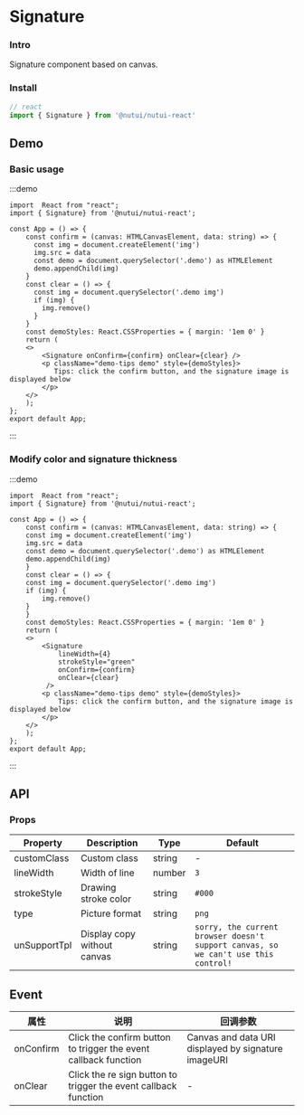 # Signature 

### Intro

Signature component based on canvas.

### Install

```javascript
// react
import { Signature } from '@nutui/nutui-react'
```

## Demo

### Basic usage

:::demo

```tsx
import  React from "react";
import { Signature} from '@nutui/nutui-react';

const App = () => {
    const confirm = (canvas: HTMLCanvasElement, data: string) => {
      const img = document.createElement('img')
      img.src = data
      const demo = document.querySelector('.demo') as HTMLElement
      demo.appendChild(img)
    }
    const clear = () => {
      const img = document.querySelector('.demo img')
      if (img) {
        img.remove()
      }
    }
    const demoStyles: React.CSSProperties = { margin: '1em 0' }
    return (
    <>
        <Signature onConfirm={confirm} onClear={clear} />
        <p className="demo-tips demo" style={demoStyles}>
           Tips: click the confirm button, and the signature image is displayed below
        </p>
    </>
    );
};
export default App;
```

:::

### Modify color and signature thickness

:::demo

```tsx
import  React from "react";
import { Signature} from '@nutui/nutui-react';

const App = () => {
    const confirm = (canvas: HTMLCanvasElement, data: string) => {
    const img = document.createElement('img')
    img.src = data
    const demo = document.querySelector('.demo') as HTMLElement
    demo.appendChild(img)
    }
    const clear = () => {
    const img = document.querySelector('.demo img')
    if (img) {
        img.remove()
    }
    }
    const demoStyles: React.CSSProperties = { margin: '1em 0' }
    return (
    <>
        <Signature
            lineWidth={4}
            strokeStyle="green"
            onConfirm={confirm}
            onClear={clear}
         />
        <p className="demo-tips demo" style={demoStyles}>
            Tips: click the confirm button, and the signature image is displayed below
        </p>
    </>
    );
};
export default App;
```

:::

## API

### Props

| Property | Description                           | Type   | Default                                              |
| -------------- | ------------------------------ | ------ | --------------------------------------------------- |
| customClass   |  Custom class                 | string | -                                                   |
| lineWidth     | Width of line                    | number | `3`                                                   |
| strokeStyle   | Drawing stroke color                   | string | `#000`                                              |
| type           | Picture format                       | string | `png`                                               |
| unSupportTpl |  Display copy without canvas | string | `sorry, the current browser doesn't support canvas, so we can't use this control! ` |

## Event

| 属性 | 说明                         | 回调参数                         |
| ------- | ---------------------------- | -------------------------------- |
| onConfirm | Click the confirm button to trigger the event callback function | Canvas and data URI displayed by signature imageURI |
| onClear   | Click the re sign button to trigger the event callback function | -                               |

